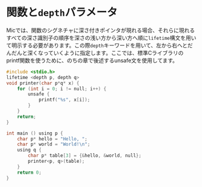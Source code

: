 # 関数と`depth`パラメータ
Micでは、関数のシグネチャに深さ付きポインタが現れる場合、それらに現れるすべての深さ識別子の順序を深さの浅い方から深い方へ順に`lifetime`構文を用いて明示する必要があります。この際`depth`キーワードを用いて、左から右へとだんだんと深くなっていくように指定します。ここでは、標準Cライブラリのprintf関数を使うために、のちの章で後述するunsafe文を使用してます。

```c
#include <stdio.h>
lifetime <depth p, depth q>
void printer(char p*q* x) {
    for (int i = 0; i != null; i++) {
        unsafe {
            printf("%s", x[i]);
        }
    }
    return;
}

int main () using p {
    char p* hello = "Hello, "; 
    char p* world = "World!\n";
    using q {
        char p* table[3] = {&hello, &world, null};
        printer<p, q>(table);
    }
    return 0;
}
```